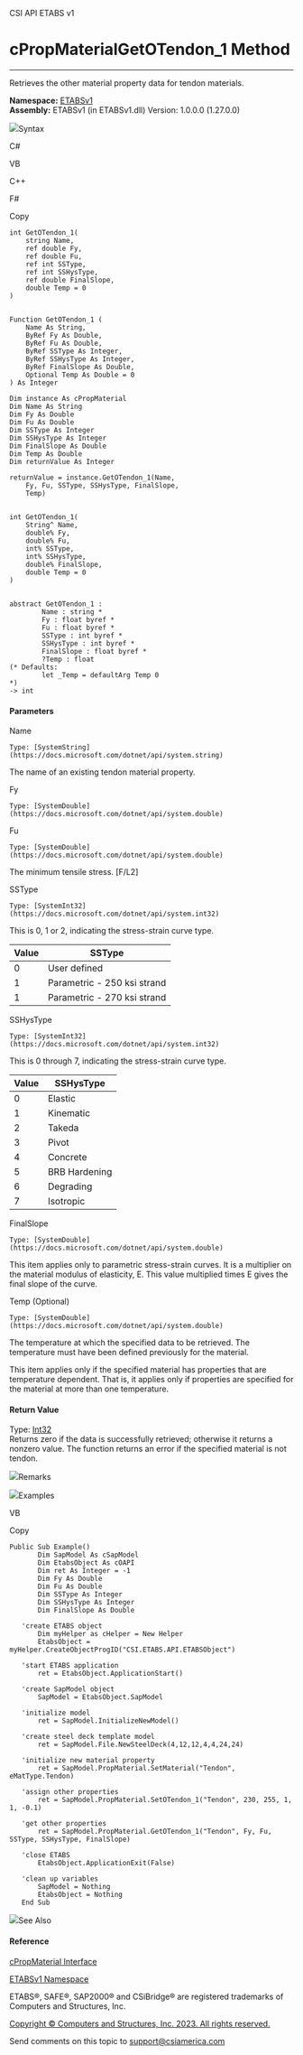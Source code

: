 ﻿

CSI API ETABS v1

# cPropMaterialGetOTendon_1 Method  
  
---  
  
Retrieves the other material property data for tendon materials.

**Namespace:** [ETABSv1](2780f1b8-2033-5289-2298-1cdb2a7508d9.htm)  
**Assembly:** ETABSv1 (in ETABSv1.dll) Version: 1.0.0.0 (1.27.0.0)

![](../icons/SectionExpanded.png)Syntax

C#

VB

C++

F#

Copy

    
    
    int GetOTendon_1(
    	string Name,
    	ref double Fy,
    	ref double Fu,
    	ref int SSType,
    	ref int SSHysType,
    	ref double FinalSlope,
    	double Temp = 0
    )
    
    
    Function GetOTendon_1 ( 
    	Name As String,
    	ByRef Fy As Double,
    	ByRef Fu As Double,
    	ByRef SSType As Integer,
    	ByRef SSHysType As Integer,
    	ByRef FinalSlope As Double,
    	Optional Temp As Double = 0
    ) As Integer
    
    Dim instance As cPropMaterial
    Dim Name As String
    Dim Fy As Double
    Dim Fu As Double
    Dim SSType As Integer
    Dim SSHysType As Integer
    Dim FinalSlope As Double
    Dim Temp As Double
    Dim returnValue As Integer
    
    returnValue = instance.GetOTendon_1(Name, 
    	Fy, Fu, SSType, SSHysType, FinalSlope, 
    	Temp)
    
    
    int GetOTendon_1(
    	String^ Name, 
    	double% Fy, 
    	double% Fu, 
    	int% SSType, 
    	int% SSHysType, 
    	double% FinalSlope, 
    	double Temp = 0
    )
    
    
    abstract GetOTendon_1 : 
            Name : string * 
            Fy : float byref * 
            Fu : float byref * 
            SSType : int byref * 
            SSHysType : int byref * 
            FinalSlope : float byref * 
            ?Temp : float 
    (* Defaults:
            let _Temp = defaultArg Temp 0
    *)
    -> int 
    

#### Parameters

Name

    Type: [SystemString](https://docs.microsoft.com/dotnet/api/system.string)  
The name of an existing tendon material property.

Fy

    Type: [SystemDouble](https://docs.microsoft.com/dotnet/api/system.double)  

Fu

    Type: [SystemDouble](https://docs.microsoft.com/dotnet/api/system.double)  
The minimum tensile stress. [F/L2]

SSType

    Type: [SystemInt32](https://docs.microsoft.com/dotnet/api/system.int32)  
This is 0, 1 or 2, indicating the stress-strain curve type.

Value| SSType  
---|---  
0| User defined  
1| Parametric - 250 ksi strand  
1| Parametric - 270 ksi strand  
  
SSHysType

    Type: [SystemInt32](https://docs.microsoft.com/dotnet/api/system.int32)  
This is 0 through 7, indicating the stress-strain curve type.

Value| SSHysType  
---|---  
0| Elastic  
1| Kinematic  
2| Takeda  
3| Pivot  
4| Concrete  
5| BRB Hardening  
6| Degrading  
7| Isotropic  
  
FinalSlope

    Type: [SystemDouble](https://docs.microsoft.com/dotnet/api/system.double)  
This item applies only to parametric stress-strain curves. It is a multiplier
on the material modulus of elasticity, E. This value multiplied times E gives
the final slope of the curve.

Temp (Optional)

    Type: [SystemDouble](https://docs.microsoft.com/dotnet/api/system.double)  
The temperature at which the specified data to be retrieved. The temperature
must have been defined previously for the material.

This item applies only if the specified material has properties that are
temperature dependent. That is, it applies only if properties are specified
for the material at more than one temperature.

#### Return Value

Type: [Int32](https://docs.microsoft.com/dotnet/api/system.int32)  
Returns zero if the data is successfully retrieved; otherwise it returns a
nonzero value. The function returns an error if the specified material is not
tendon.

![](../icons/SectionExpanded.png)Remarks

![](../icons/SectionExpanded.png)Examples

VB

Copy

    
    
    Public Sub Example()
           Dim SapModel As cSapModel
           Dim EtabsObject As cOAPI
           Dim ret As Integer = -1
           Dim Fy As Double
           Dim Fu As Double
           Dim SSType As Integer
           Dim SSHysType As Integer
           Dim FinalSlope As Double
    
       'create ETABS object
           Dim myHelper as cHelper = New Helper
           EtabsObject = myHelper.CreateObjectProgID("CSI.ETABS.API.ETABSObject")
    
       'start ETABS application
           ret = EtabsObject.ApplicationStart()
    
       'create SapModel object
           SapModel = EtabsObject.SapModel
    
       'initialize model
           ret = SapModel.InitializeNewModel()
    
       'create steel deck template model
           ret = SapModel.File.NewSteelDeck(4,12,12,4,4,24,24)
    
       'initialize new material property
           ret = SapModel.PropMaterial.SetMaterial("Tendon", eMatType.Tendon)
    
       'assign other properties
           ret = SapModel.PropMaterial.SetOTendon_1("Tendon", 230, 255, 1, 1, -0.1)
    
       'get other properties
           ret = SapModel.PropMaterial.GetOTendon_1("Tendon", Fy, Fu, SSType, SSHysType, FinalSlope)
    
       'close ETABS
           EtabsObject.ApplicationExit(False)
    
       'clean up variables
           SapModel = Nothing
           EtabsObject = Nothing
       End Sub

![](../icons/SectionExpanded.png)See Also

#### Reference

[cPropMaterial Interface](9c207615-6f75-9e34-741c-041d0b2ac537.htm)

[ETABSv1 Namespace](2780f1b8-2033-5289-2298-1cdb2a7508d9.htm)

ETABS®, SAFE®, SAP2000® and CSiBridge® are registered trademarks of Computers
and Structures, Inc.  

[Copyright © Computers and Structures, Inc. 2023. All rights
reserved.](http://www.csiamerica.com)

Send comments on this topic to
[support@csiamerica.com](mailto:support%40csiamerica.com?Subject=CSI%20API%20ETABS%20v1)

